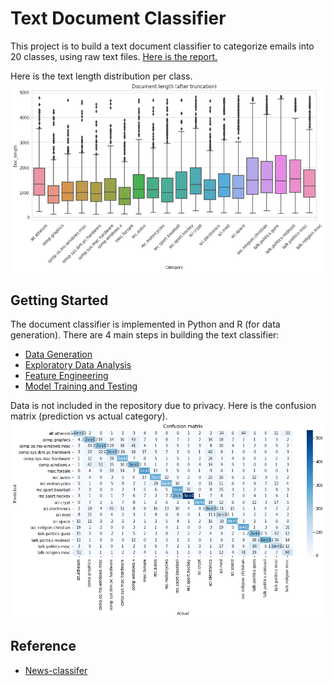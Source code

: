 # Text Document Classifier

This project is to build a text document classifier to categorize emails into 20 classes, using raw text files.
[Here is the report.](https://github.com/yeqiaoling/Document-Classifier/blob/master/05.%20Roport/text_classifier_report.pdf)

Here is the text length distribution per class.
![alt text](https://github.com/yeqiaoling/Document-Classifier/blob/master/05.%20Roport/figs/fig3_length_after_truncation.png?raw=true)

## Getting Started

The document classifier is implemented in Python and R (for data generation). There are 4 main steps in building the text classifier:
* [Data Generation](https://github.com/yeqiaoling/Document-Classifier/tree/master/01.%20Data%20Generation)
* [Exploratory Data Analysis](https://github.com/yeqiaoling/Document-Classifier/tree/master/02.%20Exploratory%20Data%20Analysis)
* [Feature Engineering](https://github.com/yeqiaoling/Document-Classifier/tree/master/03.%20Feature%20Engineering)
* [Model Training and Testing](https://github.com/yeqiaoling/Document-Classifier/tree/master/04.%20Model%20Training)

Data is not included in the repository due to privacy. Here is the confusion matrix (prediction vs actual category).
![alt text](https://github.com/yeqiaoling/Document-Classifier/blob/master/05.%20Roport/figs/fig4-confusion-matrix.png?raw=true)

## Reference
* [News-classifer](https://github.com/miguelfzafra/Latest-News-Classifier)





